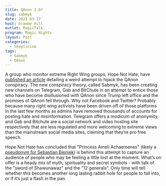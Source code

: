 ```yaml
---
title: QAnon 2.0?
slug: sabmyk
date: 2021-03-17
host: Graeme Hill
outlet: MagicTalk
program: Magic Nights
layout: Post
categories:
  - Skepticism
tags:
  - Sabmyk
  - QAnon
---
```


A group who monitor extreme Right Wing groups, Hope Not Hate, have [published an article](https://www.hopenothate.org.uk/2021/02/12/the-sabmyk-network-how-a-mysterious-disinformation-network-is-hijacking-qanon/) detailing a weird attempt to hijack the QAnon conspiracy. The new conspiracy theory, called Sabmyk, has been creating new channels on Telegram, Gab and BitChute in an attempt to entice those who have become disillusioned with QAnon since Trump left office and the promises of QAnon fell through. Why not Facebook and Twitter? Probably because many right wing activists have been driven off of those platforms in the last few months as admins have removed thousands of accounts for posting hate and misinformation. Telegram offers a modicum of anonymity, and Gab and Bitchute are a social network and video hosting site respectively that are less regulated and more welcoming to extreme views than the mainstream social media sites, claiming that they’re pro free speech.

<!-- more -->

Hope Not Hate has concluded that "Princess Ameli Achaemenes" (likely a [pseudonym for Sebastian Bieniek](https://www.independent.co.uk/news/world/europe/sabmyk-network-qanon-conspiracy-theories-b1820639.html)) is behind this attempt to capture an audience of people who may be feeling a little lost at the moment. What’s on offer is a heady mix of myth, spirituality and secret symbols - with talk of the "sword of Shawunawaz" and the "12 generals". Only time will tell whether this becomes another long lasting rabbit hole for people to fall into, or if it’s just a flash in the pan.
